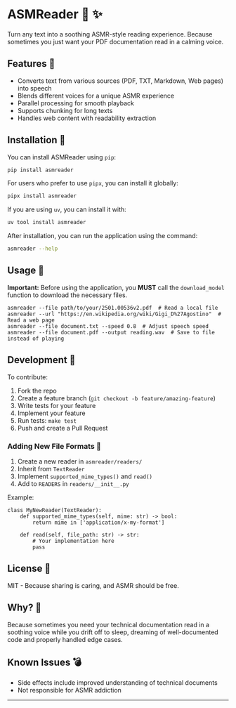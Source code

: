 # ASMReader 📧 ✨️

Turn any text into a soothing ASMR-style reading experience. Because sometimes you just want your PDF documentation read in a calming voice.

## Features 🔫

- Converts text from various sources (PDF, TXT, Markdown, Web pages) into speech
- Blends different voices for a unique ASMR experience
- Parallel processing for smooth playback
- Supports chunking for long texts
- Handles web content with readability extraction

## Installation 🚀

You can install ASMReader using `pip`:

```bash
pip install asmreader
```

For users who prefer to use `pipx`, you can install it globally:

```bash
pipx install asmreader
```

If you are using `uv`, you can install it with:

```bash
uv tool install asmreader
```

After installation, you can run the application using the command:

```bash
asmreader --help
```

## Usage 📣

**Important:** Before using the application, you **MUST** call the `download_model` function to download the necessary files.

```
asmreader --file path/to/your/2501.00536v2.pdf  # Read a local file
asmreader --url "https://en.wikipedia.org/wiki/Gigi_D%27Agostino"  # Read a web page
asmreader --file document.txt --speed 0.8  # Adjust speech speed
asmreader --file document.pdf --output reading.wav  # Save to file instead of playing
```

## Development 🦠

To contribute:

1. Fork the repo
2. Create a feature branch (`git checkout -b feature/amazing-feature`)
3. Write tests for your feature
4. Implement your feature
5. Run tests: `make test`
6. Push and create a Pull Request

### Adding New File Formats 📘

1. Create a new reader in `asmreader/readers/`
2. Inherit from `TextReader`
3. Implement `supported_mime_types()` and `read()`
4. Add to `READERS` in `readers/__init__.py`

Example:
```
class MyNewReader(TextReader):
    def supported_mime_types(self, mime: str) -> bool:
        return mime in ['application/x-my-format']
    
    def read(self, file_path: str) -> str:
        # Your implementation here
        pass
```

## License 📘

MIT - Because sharing is caring, and ASMR should be free.

## Why? 🤊

Because sometimes you need your technical documentation read in a soothing voice while you drift off to sleep, dreaming of well-documented code and properly handled edge cases.

## Known Issues 💣

- Side effects include improved understanding of technical documents
- Not responsible for ASMR addiction

---

